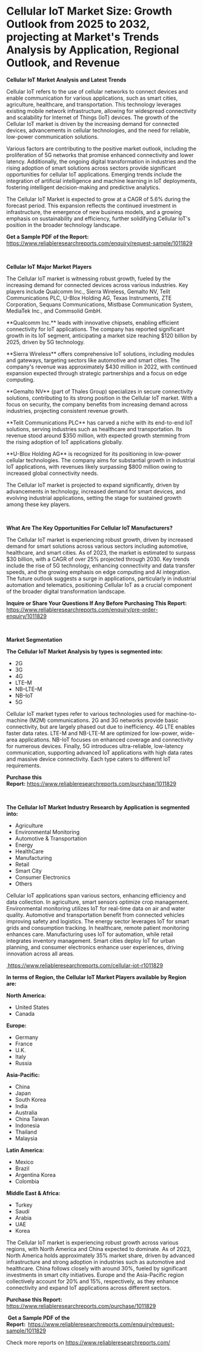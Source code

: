 <p><h1>Cellular IoT Market Size: Growth Outlook from 2025 to 2032, projecting at Market's Trends Analysis by Application, Regional Outlook, and Revenue</h1></p><p><strong>Cellular IoT Market Analysis and Latest Trends</strong></p>
<p><p>Cellular IoT refers to the use of cellular networks to connect devices and enable communication for various applications, such as smart cities, agriculture, healthcare, and transportation. This technology leverages existing mobile network infrastructure, allowing for widespread connectivity and scalability for Internet of Things (IoT) devices. The growth of the Cellular IoT market is driven by the increasing demand for connected devices, advancements in cellular technologies, and the need for reliable, low-power communication solutions.</p><p>Various factors are contributing to the positive market outlook, including the proliferation of 5G networks that promise enhanced connectivity and lower latency. Additionally, the ongoing digital transformation in industries and the rising adoption of smart solutions across sectors provide significant opportunities for cellular IoT applications. Emerging trends include the integration of artificial intelligence and machine learning in IoT deployments, fostering intelligent decision-making and predictive analytics.</p><p>The Cellular IoT Market is expected to grow at a CAGR of 5.6% during the forecast period. This expansion reflects the continued investment in infrastructure, the emergence of new business models, and a growing emphasis on sustainability and efficiency, further solidifying Cellular IoT's position in the broader technology landscape.</p></p>
<p><strong>Get a Sample PDF of the Report:&nbsp;</strong> <a href="https://www.reliableresearchreports.com/enquiry/request-sample/1011829?utm_campaign=3070&utm_medium=2&utm_source=Github&utm_content=ia&utm_term=06032025&utm_id=cellular-iot">https://www.reliableresearchreports.com/enquiry/request-sample/1011829</a></p>
<p>&nbsp;</p>
<p><strong>Cellular IoT Major Market Players</strong></p>
<p><p>The Cellular IoT market is witnessing robust growth, fueled by the increasing demand for connected devices across various industries. Key players include Qualcomm Inc., Sierra Wireless, Gemalto NV, Telit Communications PLC, U-Blox Holding AG, Texas Instruments, ZTE Corporation, Sequans Communications, Mistbase Communication System, MediaTek Inc., and Commsolid GmbH.</p><p>**Qualcomm Inc.** leads with innovative chipsets, enabling efficient connectivity for IoT applications. The company has reported significant growth in its IoT segment, anticipating a market size reaching $120 billion by 2025, driven by 5G technology.</p><p>**Sierra Wireless** offers comprehensive IoT solutions, including modules and gateways, targeting sectors like automotive and smart cities. The company's revenue was approximately $430 million in 2022, with continued expansion expected through strategic partnerships and a focus on edge computing.</p><p>**Gemalto NV** (part of Thales Group) specializes in secure connectivity solutions, contributing to its strong position in the Cellular IoT market. With a focus on security, the company benefits from increasing demand across industries, projecting consistent revenue growth.</p><p>**Telit Communications PLC** has carved a niche with its end-to-end IoT solutions, serving industries such as healthcare and transportation. Its revenue stood around $350 million, with expected growth stemming from the rising adoption of IoT applications globally.</p><p>**U-Blox Holding AG** is recognized for its positioning in low-power cellular technologies. The company aims for substantial growth in industrial IoT applications, with revenues likely surpassing $800 million owing to increased global connectivity needs.</p><p>The Cellular IoT market is projected to expand significantly, driven by advancements in technology, increased demand for smart devices, and evolving industrial applications, setting the stage for sustained growth among these key players.</p></p>
<p>&nbsp;</p>
<p><strong>What Are The Key Opportunities For Cellular IoT Manufacturers?</strong></p>
<p><p>The Cellular IoT market is experiencing robust growth, driven by increased demand for smart solutions across various sectors including automotive, healthcare, and smart cities. As of 2023, the market is estimated to surpass $30 billion, with a CAGR of over 25% projected through 2030. Key trends include the rise of 5G technology, enhancing connectivity and data transfer speeds, and the growing emphasis on edge computing and AI integration. The future outlook suggests a surge in applications, particularly in industrial automation and telematics, positioning Cellular IoT as a crucial component of the broader digital transformation landscape.</p></p>
<p><strong>Inquire or Share Your Questions If Any Before Purchasing This Report:</strong> <a href="https://www.reliableresearchreports.com/enquiry/pre-order-enquiry/1011829?utm_campaign=3070&utm_medium=2&utm_source=Github&utm_content=ia&utm_term=06032025&utm_id=cellular-iot">https://www.reliableresearchreports.com/enquiry/pre-order-enquiry/1011829</a></p>
<p>&nbsp;</p>
<p><strong>Market Segmentation</strong></p>
<p><strong>The Cellular IoT Market Analysis by types is segmented into:</strong></p>
<p><ul><li>2G</li><li>3G</li><li>4G</li><li>LTE–M</li><li>NB–LTE–M</li><li>NB–IoT</li><li>5G</li></ul></p>
<p><p>Cellular IoT market types refer to various technologies used for machine-to-machine (M2M) communications. 2G and 3G networks provide basic connectivity, but are largely phased out due to inefficiency. 4G LTE enables faster data rates. LTE-M and NB-LTE-M are optimized for low-power, wide-area applications. NB-IoT focuses on enhanced coverage and connectivity for numerous devices. Finally, 5G introduces ultra-reliable, low-latency communication, supporting advanced IoT applications with high data rates and massive device connectivity. Each type caters to different IoT requirements.</p></p>
<p><strong>Purchase this Report:&nbsp;</strong><a href="https://www.reliableresearchreports.com/purchase/1011829?utm_campaign=3070&utm_medium=2&utm_source=Github&utm_content=ia&utm_term=06032025&utm_id=cellular-iot">https://www.reliableresearchreports.com/purchase/1011829</a></p>
<p>&nbsp;</p>
<p><strong>The Cellular IoT Market Industry Research by Application is segmented into:</strong></p>
<p><ul><li>Agriculture</li><li>Environmental Monitoring</li><li>Automotive & Transportation</li><li>Energy</li><li>HealthCare</li><li>Manufacturing</li><li>Retail</li><li>Smart City</li><li>Consumer Electronics</li><li>Others</li></ul></p>
<p><p>Cellular IoT applications span various sectors, enhancing efficiency and data collection. In agriculture, smart sensors optimize crop management. Environmental monitoring utilizes IoT for real-time data on air and water quality. Automotive and transportation benefit from connected vehicles improving safety and logistics. The energy sector leverages IoT for smart grids and consumption tracking. In healthcare, remote patient monitoring enhances care. Manufacturing uses IoT for automation, while retail integrates inventory management. Smart cities deploy IoT for urban planning, and consumer electronics enhance user experiences, driving innovation across all areas.</p></p>
<p><a href="https://www.reliableresearchreports.com/cellular-iot-r1011829?utm_campaign=3070&utm_medium=2&utm_source=Github&utm_content=ia&utm_term=06032025&utm_id=cellular-iot">&nbsp;https://www.reliableresearchreports.com/cellular-iot-r1011829</a></p>
<p><strong>In terms of Region, the Cellular IoT Market Players available by Region are:</strong></p>
<p>
    <p> <strong> North America: </strong>
        <ul>
            <li>United States</li>
            <li>Canada</li>
        </ul>
        </p> 
    <p> <strong> Europe: </strong>
        <ul>
            <li>Germany</li>
            <li>France</li>
            <li>U.K.</li>
            <li>Italy</li>
            <li>Russia</li>
        </ul>
        </p> 
    <p> <strong> Asia-Pacific: </strong>
        <ul>
            <li>China</li>
            <li>Japan</li>
            <li>South Korea</li>
            <li>India</li>
            <li>Australia</li>
            <li>China Taiwan</li>
            <li>Indonesia</li>
            <li>Thailand</li>
            <li>Malaysia</li>
        </ul>
        </p> 
    <p> <strong> Latin America: </strong>
        <ul>
            <li>Mexico</li>
            <li>Brazil</li>
            <li>Argentina Korea</li>
            <li>Colombia</li>
        </ul>
        </p> 
    <p> <strong> Middle East & Africa: </strong>
        <ul>
            <li>Turkey</li>
            <li>Saudi</li>
            <li>Arabia</li>
            <li>UAE</li>
            <li>Korea</li>
        </ul>
    </p>
    </p>
<p><p>The Cellular IoT market is experiencing robust growth across various regions, with North America and China expected to dominate. As of 2023, North America holds approximately 35% market share, driven by advanced infrastructure and strong adoption in industries such as automotive and healthcare. China follows closely with around 30%, fueled by significant investments in smart city initiatives. Europe and the Asia-Pacific region collectively account for 20% and 15%, respectively, as they enhance connectivity and expand IoT applications across different sectors.</p></p>
<p><strong>Purchase this Report: </strong><a href="https://www.reliableresearchreports.com/purchase/1011829?utm_campaign=3070&utm_medium=2&utm_source=Github&utm_content=ia&utm_term=06032025&utm_id=cellular-iot">https://www.reliableresearchreports.com/purchase/1011829</a></p>
<p>&nbsp;<strong>Get a Sample PDF of the Report:&nbsp;&nbsp;</strong><a href="https://www.reliableresearchreports.com/enquiry/request-sample/1011829?utm_campaign=3070&utm_medium=2&utm_source=Github&utm_content=ia&utm_term=06032025&utm_id=cellular-iot">https://www.reliableresearchreports.com/enquiry/request-sample/1011829</a></p>
<p><strong></strong></p>
<p>Check more reports on <a href="https://www.reliableresearchreports.com/?utm_campaign=3070&utm_medium=2&utm_source=Github&utm_content=ia&utm_term=06032025&utm_id=cellular-iot">https://www.reliableresearchreports.com/</a></p>